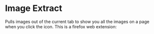 # Image Extract

Pulls images out of the current tab to show you all the images on a page when you click the icon. This is a firefox web extension: 
